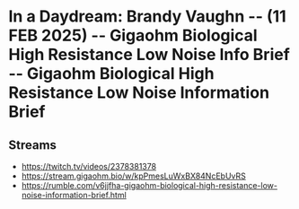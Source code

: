 # In a Daydream: Brandy Vaughn -- (11 FEB 2025) -- Gigaohm Biological High Resistance Low Noise Info Brief -- Gigaohm Biological High Resistance Low Noise Information Brief

## Streams
- https://twitch.tv/videos/2378381378
- https://stream.gigaohm.bio/w/kpPmesLuWxBX84NcEbUvRS
- https://rumble.com/v6jjfha-gigaohm-biological-high-resistance-low-noise-information-brief.html

